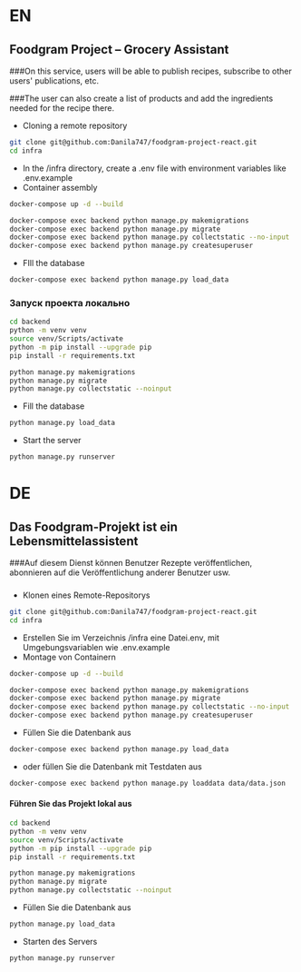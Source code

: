 # EN
## Foodgram Project – Grocery Assistant

###On this service, users will be able to publish recipes, subscribe
to other users' publications, etc.

###The user can also create a list of products and add the ingredients needed for the recipe there.

- Cloning a remote repository
```bash
git clone git@github.com:Danila747/foodgram-project-react.git
cd infra
```
- In the /infra directory, create a .env file with environment variables like .env.example
- Container assembly
```bash
docker-compose up -d --build
```
```bash
docker-compose exec backend python manage.py makemigrations
docker-compose exec backend python manage.py migrate
docker-compose exec backend python manage.py collectstatic --no-input
docker-compose exec backend python manage.py createsuperuser
```
- FIll the database
```bash
docker-compose exec backend python manage.py load_data
```

### Запуск проекта локально

```bash
cd backend
python -m venv venv
source venv/Scripts/activate
python -m pip install --upgrade pip
pip install -r requirements.txt
```
```bash
python manage.py makemigrations
python manage.py migrate
python manage.py collectstatic --noinput
```
- Fill the database
```bash
python manage.py load_data
```

- Start the server
```bash
python manage.py runserver 
```

# DE
## Das Foodgram-Projekt ist ein Lebensmittelassistent

###Auf diesem Dienst können Benutzer Rezepte veröffentlichen, abonnieren 
auf die Veröffentlichung anderer Benutzer usw.

###

- Klonen eines Remote-Repositorys
```bash
git clone git@github.com:Danila747/foodgram-project-react.git
cd infra
```
- Erstellen Sie im Verzeichnis /infra eine Datei.env, mit Umgebungsvariablen wie .env.example
- Montage von Containern
```bash
docker-compose up -d --build
```
```bash
docker-compose exec backend python manage.py makemigrations
docker-compose exec backend python manage.py migrate
docker-compose exec backend python manage.py collectstatic --no-input
docker-compose exec backend python manage.py createsuperuser
```
- Füllen Sie die Datenbank aus
```bash
docker-compose exec backend python manage.py load_data
```
- oder füllen Sie die Datenbank mit Testdaten aus
```bash
docker-compose exec backend python manage.py loaddata data/data.json 
```
#### Führen Sie das Projekt lokal aus

```bash
cd backend
python -m venv venv
source venv/Scripts/activate
python -m pip install --upgrade pip
pip install -r requirements.txt
```
```bash
python manage.py makemigrations
python manage.py migrate
python manage.py collectstatic --noinput
```
- Füllen Sie die Datenbank aus
```bash
python manage.py load_data
```

- Starten des Servers
```bash
python manage.py runserver 
```
